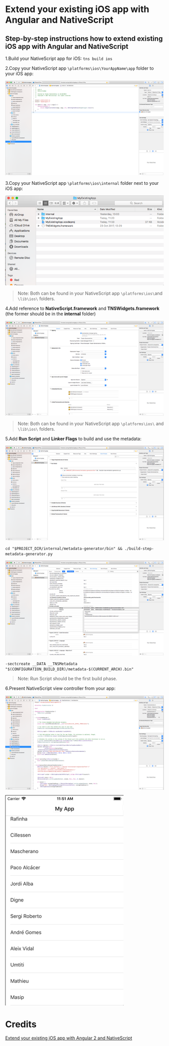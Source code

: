 

# Extend your existing iOS app with Angular and NativeScript

## Step-by-step instructions how to extend existing iOS app with Angular and NativeScript

1.Build your NativeScript app for iOS:
`tns build ios`

2.Copy your NativeScript app `\platforms\ios\YourAppName\app` folder to your iOS app:

![Copy your NativeScript](./img/copy-your-nativeScript.png)

3.Copy your NativeScript app `\platforms\ios\internal` folder next to your iOS app:

![Copy your NativeScript](./img/copy-your-nativeScript-app2.png)

> Note: Both can be found in your NativeScript app `\platforms\ios\`and `\lib\ios\` folders.

4.Add reference to **NativeScript.framework** and **TNSWidgets.framework** (the former should be in the **internal** folder)

![Copy your NativeScript](./img//add-reference.png)

> Note: Both can be found in your NativeScript app `\platforms\ios\` and `\lib\ios\` folders.


5.Add **Run Script** and **Linker Flags** to build and use the metadata:

![Copy your NativeScript](./img/add-run-script-and-linker-flags.png)

`cd "$PROJECT_DIR/internal/metadata-generator/bin" && ./build-step-metadata-generator.py`

![Copy your NativeScript](./img/add-run-script-and-linker-flags2.png)

`-sectcreate __DATA __TNSMetadata "$(CONFIGURATION_BUILD_DIR)/metadata-$(CURRENT_ARCH).bin"`

> Note: Run Script should be the first build phase.

6.Present NativeScript view controller from your app:

![Copy your NativeScript](./img/present-nativescript-view-controller.png)

![Copy your NativeScript](./img/result.gif)

# Credits
[Extend your existing iOS app with Angular 2 and NativeScript](https://medium.com/@enchev/extend-your-existing-ios-app-with-angular-2-and-nativescript-c2225c9bf616)
